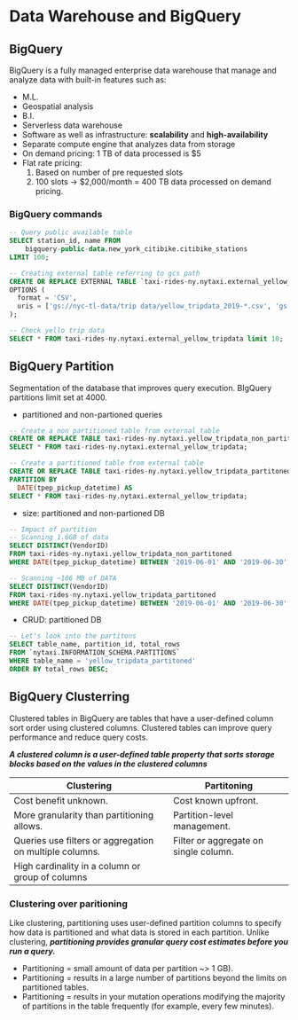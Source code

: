 # Data Warehouse and BigQuery

## BigQuery

BigQuery is a fully managed enterprise data warehouse that manage and analyze data with built-in features such as:

- M.L.
- Geospatial analysis
- B.I.
- Serverless data warehouse
- Software as well as infrastructure: **scalability** and **high-availability**
- Separate compute engine that analyzes data from storage
- On demand pricing: 1 TB of data processed is \$5
- Flat rate pricing:
  1. Based on number of pre requested slots
  2. 100 slots → \$2,000/month = 400 TB data processed on demand pricing.

### BigQuery commands

~~~~sql
-- Query public available table
SELECT station_id, name FROM
    bigquery-public-data.new_york_citibike.citibike_stations
LIMIT 100;

-- Creating external table referring to gcs path
CREATE OR REPLACE EXTERNAL TABLE `taxi-rides-ny.nytaxi.external_yellow_tripdata`
OPTIONS (
  format = 'CSV',
  uris = ['gs://nyc-tl-data/trip data/yellow_tripdata_2019-*.csv', 'gs://nyc-tl-data/trip data/yellow_tripdata_2020-*.csv']
);
~~~~

~~~~sql
-- Check yello trip data
SELECT * FROM taxi-rides-ny.nytaxi.external_yellow_tripdata limit 10;
~~~~

## BigQuery Partition

Segmentation of the database that improves query execution. BIgQuery partitions limit set at 4000.

- partitioned and non-partioned queries

~~~~sql
-- Create a non partitioned table from external table
CREATE OR REPLACE TABLE taxi-rides-ny.nytaxi.yellow_tripdata_non_partitoned AS
SELECT * FROM taxi-rides-ny.nytaxi.external_yellow_tripdata;

-- Create a partitioned table from external table
CREATE OR REPLACE TABLE taxi-rides-ny.nytaxi.yellow_tripdata_partitoned
PARTITION BY
  DATE(tpep_pickup_datetime) AS
SELECT * FROM taxi-rides-ny.nytaxi.external_yellow_tripdata;
~~~~

- size: partitioned and non-partioned DB

~~~~sql
-- Impact of partition
-- Scanning 1.6GB of data
SELECT DISTINCT(VendorID)
FROM taxi-rides-ny.nytaxi.yellow_tripdata_non_partitoned
WHERE DATE(tpep_pickup_datetime) BETWEEN '2019-06-01' AND '2019-06-30';

-- Scanning ~106 MB of DATA
SELECT DISTINCT(VendorID)
FROM taxi-rides-ny.nytaxi.yellow_tripdata_partitoned
WHERE DATE(tpep_pickup_datetime) BETWEEN '2019-06-01' AND '2019-06-30';
~~~~

- CRUD: partitioned DB

~~~~sql
-- Let's look into the partitons
SELECT table_name, partition_id, total_rows
FROM `nytaxi.INFORMATION_SCHEMA.PARTITIONS`
WHERE table_name = 'yellow_tripdata_partitoned'
ORDER BY total_rows DESC;
~~~~

## BigQuery Clusterring

Clustered tables in BigQuery are tables that have a user-defined column sort order using clustered columns. Clustered tables can improve query performance and reduce query costs.

***A clustered column is a user-defined table property that sorts storage blocks based on the values in the clustered columns***


| **Clustering**                                                                        | **Partitoning**                       |
|---------------------------------------------------------------------------------------|---------------------------------------|
| Cost benefit unknown.                                                                 | Cost known upfront.                   |
| More granularity than partitioning allows.                             | Partition-level management.  |
| Queries use filters or aggregation on multiple columns. | Filter or aggregate on single column. |
| High cardinality in a column or group of columns    |                                       |

### Clustering over paritioning

Like clustering, partitioning uses user-defined partition columns to specify how data is partitioned and what data is stored in each partition. Unlike clustering, ***partitioning provides granular query cost estimates before you run a query.***

- Partitioning = small amount of data per partition ~> 1 GB).
- Partitioning = results in a large number of partitions beyond the limits on partitioned tables.
- Partitioning = results in your mutation operations modifying the majority of partitions in the table frequently (for example, every few minutes).
